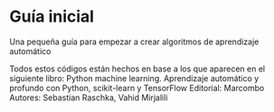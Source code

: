 # Guía inicial
Una pequeña guía para empezar a crear algoritmos de aprendizaje automático

Todos estos códigos están hechos en base a los que aparecen en el siguiente libro: 
Python machine learning. Aprendizaje automático y profundo con Python, scikit-learn y TensorFlow 
Editorial: Marcombo 
Autores: Sebastian Raschka, Vahid Mirjalili
